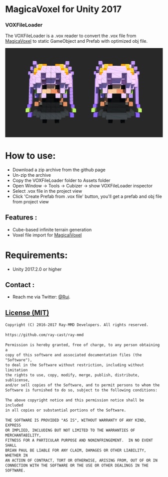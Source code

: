 MagicaVoxel for Unity 2017
========
### VOXFileLoader ###
The VOXFileLoader is a .vox reader to convert the .vox file from [MagicaVoxel](http://voxel.codeplex.com/) to static GameObject and Prefab with optimized obj file.

![Alt](./Screenshots/screenshots.png)

How to use:
========
* Download a zip archive from the github page
* Un-zip the archive
* Copy the VOXFileLoader folder to Assets folder
* Open Window -> Tools -> Cubizer -> show VOXFileLoader inspector
* Select .vox file in the project view
* Click 'Create Prefab from .vox file' button, you'll get a prefab and obj file from project view

Features :
------------
* Cube-based infinite terrain generation
* Voxel file import for [MagicalVoxel](http://voxel.codeplex.com/)

Requirements:
========
* Unity 2017.2.0 or higher

Contact :
------------

* Reach me via Twitter: [@Rui](https://twitter.com/Rui_cg).

[License (MIT)](https://raw.githubusercontent.com/ray-cast/ray-mmd/developing/LICENSE.txt)
-------------------------------------------------------------------------------
    Copyright (C) 2016-2017 Ray-MMD Developers. All rights reserved.

    https://github.com/ray-cast/ray-mmd

    Permission is hereby granted, free of charge, to any person obtaining a
    copy of this software and associated documentation files (the "Software"),
    to deal in the Software without restriction, including without limitation
    the rights to use, copy, modify, merge, publish, distribute, sublicense,
    and/or sell copies of the Software, and to permit persons to whom the
    Software is furnished to do so, subject to the following conditions:

    The above copyright notice and this permission notice shall be included
    in all copies or substantial portions of the Software.

    THE SOFTWARE IS PROVIDED "AS IS", WITHOUT WARRANTY OF ANY KIND, EXPRESS
    OR IMPLIED, INCLUDING BUT NOT LIMITED TO THE WARRANTIES OF MERCHANTABILITY,
    FITNESS FOR A PARTICULAR PURPOSE AND NONINFRINGEMENT.  IN NO EVENT SHALL
    BRIAN PAUL BE LIABLE FOR ANY CLAIM, DAMAGES OR OTHER LIABILITY, WHETHER IN
    AN ACTION OF CONTRACT, TORT OR OTHERWISE, ARISING FROM, OUT OF OR IN
    CONNECTION WITH THE SOFTWARE OR THE USE OR OTHER DEALINGS IN THE SOFTWARE.